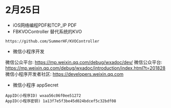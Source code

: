# 2月25日 
* iOS网络编程PDF和TCP_IP PDF
* FBKVOController 替代系统的KVO

```
https://github.com/SummerHF/KVOController
```
* 微信小程序开发


微信公众平台: <https://mp.weixin.qq.com/debug/wxadoc/dev/>
微信公众平台: <https://mp.weixin.qq.com/debug/wxadoc/introduction/index.html?t=201828>
微信小程序开发者社区: <https://developers.weixin.qq.com>

* 微信小程序 appSecret

```
AppID(小程序ID) wxaa56c06f0ee51272
AppID(小程序密钥) 1a13f7e5f3be45d024bdcef5c32bdf08
```

